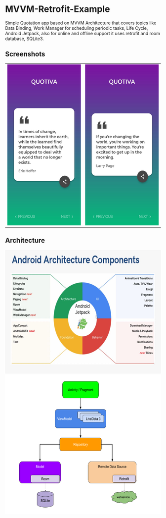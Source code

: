 # MVVM-Retrofit-Example
Simple Quotation app based on MVVM Architecture that covers topics like Data Binding, Work Manager for scheduling periodic tasks, Life Cycle, Android Jetpack, also for online and offline support it uses retrofit and room database, SQLite3.

## Screenshots
<table>
<tr>
	 <td><img src="https://github.com/SatyamSoni23/MVVM-Retrofit-Example/blob/master/Screenshots/1.jpg" width=300 height=520 padding = "20"/></td>
    <td><img src="https://github.com/SatyamSoni23/MVVM-Retrofit-Example/blob/master/Screenshots/2.jpg" width=300 height=520 padding = "20"/></td>
</tr>
</table>

## Architecture
<img src="https://github.com/SatyamSoni23/MVVM-Retrofit-Example/blob/master/Screenshots/3.JPG" width=600 height=400 padding = "20"/>
<img src="https://github.com/SatyamSoni23/MVVM-Retrofit-Example/blob/master/Screenshots/4.png" width=600 height=450 padding = "20"/>
